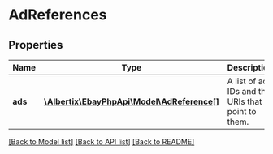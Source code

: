 # AdReferences

## Properties
Name | Type | Description | Notes
------------ | ------------- | ------------- | -------------
**ads** | [**\Albertix\EbayPhpApi\Model\AdReference[]**](AdReference.md) | A list of ad IDs and the URIs that point to them. | [optional] 

[[Back to Model list]](../README.md#documentation-for-models) [[Back to API list]](../README.md#documentation-for-api-endpoints) [[Back to README]](../README.md)


